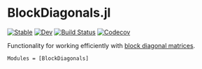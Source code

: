 # BlockDiagonals.jl

[![Stable](https://img.shields.io/badge/docs-stable-blue.svg)](https://invenia.github.io/BlockDiagonals.jl/stable)
[![Dev](https://img.shields.io/badge/docs-dev-blue.svg)](https://invenia.github.io/BlockDiagonals.jl/dev)
[![Build Status](https://travis-ci.com/invenia/BlockDiagonals.jl.svg?branch=master)](https://travis-ci.com/invenia/BlockDiagonals.jl)
[![Codecov](https://codecov.io/gh/invenia/BlockDiagonals.jl/branch/master/graph/badge.svg)](https://codecov.io/gh/invenia/BlockDiagonals.jl)

Functionality for working efficiently with [block diagonal matrices](https://en.wikipedia.org/wiki/Block_matrix#Block_diagonal_matrices).

```@autodocs
Modules = [BlockDiagonals]
```
